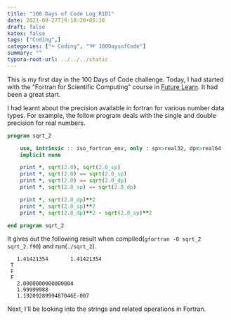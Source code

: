 ```yaml
---
title: "100 Days of Code Log R1D1"
date: 2021-09-27T19:18:20+05:30
draft: false
katex: false
tags: ["Coding",]
categories: ["⌨️ Coding", "➿ 100DaysofCode"]
summary: ""
typora-root-url: ../../../static
---
```


This is my first day in the 100 Days of Code challenge. Today, I had started with the "Fortran for Scientific Computing" course in [Future Learn](https://www.futurelearn.com/courses/fortran-for-scientific-computing). It had been a great start.

I had learnt about the precision available in fortran for various number data types. For example, the follow program deals with the single and double precision for real numbers.

```fortran
program sqrt_2

    use, intrinsic :: iso_fortran_env, only : sp=>real32, dp=>real64
    implicit none

    print *, sqrt(2.0), sqrt(2.0_sp)
    print *, sqrt(2.0) == sqrt(2.0_sp)
    print *, sqrt(2.0) == sqrt(2.0_dp)
    print *, sqrt(2.0_sp) == sqrt(2.0_dp)

    print *, sqrt(2.0_dp)**2
    print *, sqrt(2.0_sp)**2
    print *, sqrt(2.0_dp)**2 - sqrt(2.0_sp)**2

end program sqrt_2
```

It gives out the following result when compiled(`gfortran -0 sqrt_2 sqrt_2.f90`) and run(`./sqrt_2`).

```
   1.41421354       1.41421354
 T
 F
 F
   2.0000000000000004
   1.99999988
   1.1920928999487046E-007
```

Next, I'll be looking into the strings and related operations in Fortran.
